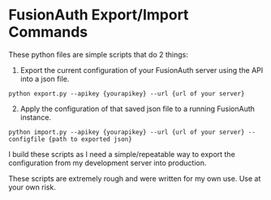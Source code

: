 # FusionAuth Export/Import Commands

These python files are simple scripts that do 2 things:

1. Export the current configuration of your FusionAuth server using the API into a json file.

`python export.py --apikey {yourapikey} --url {url of your server}`

2. Apply the configuration of that saved json file to a running FusionAuth instance.

`python import.py --apikey {yourapikey} --url {url of your server} --configfile {path to exported json}`

I build these scripts as I need a simple/repeatable way to export the configuration from my development server into production.

These scripts are extremely rough and were written for my own use. Use at your own risk.
